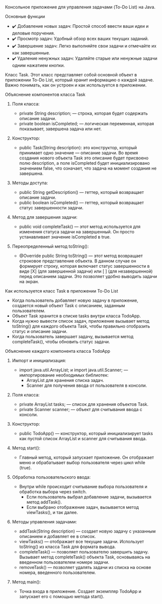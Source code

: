 Консольное приложение для управления задачами (To-Do List) на Java.

Основные функции
- ✔️ Добавление новых задач: Простой способ ввести ваши идеи и деловые поручения.
- ✔️ Просмотр задач: Удобный обзор всех ваших текущих заданий.
- ✔️ Завершение задач: Легко выполняйте свои задачи и отмечайте их как завершенные.
- ✔️ Удаление ненужных задач: Удаляйте старые или ненужные задачи одним нажатием кнопки.

Класс Task. Этот класс представляет собой основной объект в приложении To-Do List, который хранит информацию о каждой задаче. Важно понимать, как он устроен и как используется в приложении.

Объяснение компонентов класса Task
1. Поля класса:
    - private String description; — строка, которая будет содержать описание задачи.
    - private boolean isCompleted; — логическая переменная, которая показывает, завершена задача или нет.

2. Конструктор:
    - public Task(String description): это конструктор, который принимает одно значение — описание задачи. Во время создания нового объекта Task это описание будет присвоено полю description, а поле isCompleted будет инициализировано значением false, что означает, что задача на момент создания не завершена.

3. Методы доступа:
    - public String getDescription() — геттер, который возвращает описание задачи.
    - public boolean isCompleted() — геттер, который возвращает статус завершенности задачи.

4. Метод для завершения задачи:
    - public void completeTask() — этот метод используется для изменения статуса задачи на завершенный. Он просто устанавливает значение isCompleted в true.

5. Переопределенный метод toString():
    - @Override public String toString() — этот метод возвращает строковое представление объекта. В данном случае он формирует строку, которая включает статус завершенности в виде [X] (для завершенной задачи) или [ ] (для незавершенной) перед описанием задачи. Это позволяет удобно выводить задачи на экран.

Как используется класс Task в приложении To-Do List
- Когда пользователь добавляет новую задачу в приложение, создается новый объект Task с описанием, заданным пользователем.
- Объект Task хранится в списке tasks внутри класса TodoApp.
- Когда нужно вывести список задач, приложение вызывает метод toString() для каждого объекта Task, чтобы правильно отобразить статус и описание задачи.
- Когда пользователь завершает задачу, вызывается метод completeTask(), чтобы обновить статус задачи.


Объяснение каждого компонента класса TodoApp
1. Импорт и инициализация:
    - import java.util.ArrayList; и import java.util.Scanner; — импортирование необходимых библиотек:
        - ArrayList для хранения списка задач.
        - Scanner для получения ввода от пользователя в консоли.

2. Поля класса:
    - private ArrayList<Task> tasks; — список для хранения объектов Task.
    - private Scanner scanner; — объект для считывания ввода с консоли.

3. Конструктор:
    - public TodoApp() — конструктор, который инициализирует tasks как пустой список ArrayList и scanner для считывания ввода.

4. Метод start():
    - Главный метод, который запускает приложение. Он отображает меню и обрабатывает выбор пользователя через цикл while (true).

5. Обработка пользовательского ввода:
    - Внутри while происходит считывание выбора пользователя и обработка выбора через switch.
        - Если пользователь выбрал добавление задачи, вызывается метод addTask().
        - Если выбрано отображение задач, вызывается метод viewTasks(), и так далее.

6. Методы управления задачами:
    - addTask(String description) — создает новую задачу с указанным описанием и добавляет ее в список.
    - viewTasks() — отображает все текущие задачи. Использует toString() из класса Task для формата вывода.
    - completeTask() — позволяет пользователю завершить задачу. Вызывает метод completeTask() объекта Task, основываясь на введенном пользователем номере задачи.
    - removeTask() — позволяет удалять задачи из списка на основе номера, введенного пользователем.

7. Метод main():
    - Точка входа в приложение. Создает экземпляр TodoApp и запускает его с помощью метода start().


